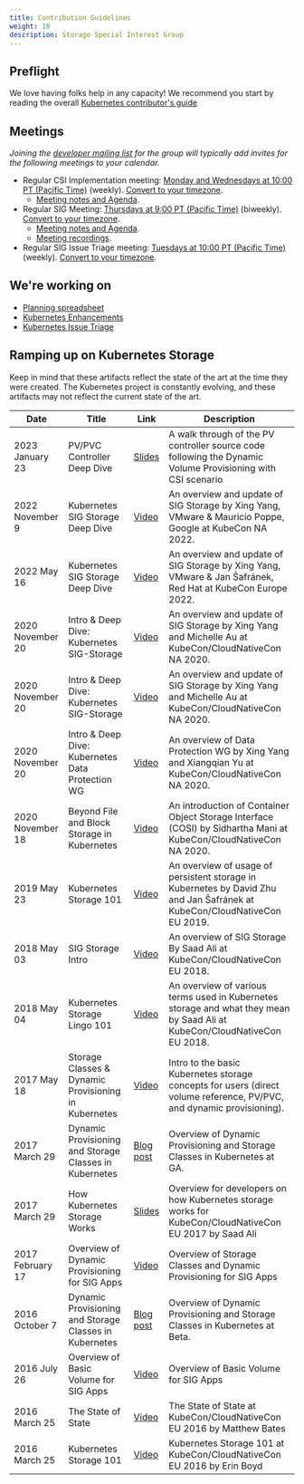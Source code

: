 ```yaml
---
title: Contribution Guidelines
weight: 10
description: Storage Special Interest Group
---
```


## Preflight

We love having folks help in any capacity! We recommend you start by reading the overall [Kubernetes contributor's guide](https://github.com/kubernetes/community/blob/master/contributors/guide)


## Meetings

*Joining the [developer mailing list](https://groups.google.com/forum/#!forum/kubernetes-sig-storage) for the group will typically add invites for the following meetings to your calendar.*
* Regular CSI Implementation meeting: [Monday and Wednesdays at 10:00 PT (Pacific Time)](https://zoom.us/j/614261834) (weekly). [Convert to your timezone](http://www.thetimezoneconverter.com/?t=10:00&tz=PT%20%28Pacific%20Time%29).
  * [Meeting notes and Agenda](https://docs.google.com/document/d/1_hvq3nleqQEYatH9V_Gfep39jMzaFJRSN2ioA0PFq-Q/edit#).
* Regular SIG Meeting: [Thursdays at 9:00 PT (Pacific Time)](https://zoom.us/j/614261834) (biweekly). [Convert to your timezone](http://www.thetimezoneconverter.com/?t=9:00&tz=PT%20%28Pacific%20Time%29).
  * [Meeting notes and Agenda](https://docs.google.com/document/d/1-8KEG8AjAgKznS9NFm3qWqkGyCHmvU6HVl0sk5hwoAE/edit?usp=sharing).
  * [Meeting recordings](https://www.youtube.com/watch?v=Eh7Qa7KOL8o&list=PL69nYSiGNLP02-BMqJdfFgGxYQ4Nb-2Qq).
* Regular SIG Issue Triage meeting: [Tuesdays at 10:00 PT (Pacific Time)](https://zoom.us/j/614261834) (weekly). [Convert to your timezone](http://www.thetimezoneconverter.com/?t=9:00&tz=PT%20%28Pacific%20Time%29).

## We're working on

* [Planning spreadsheet](https://docs.google.com/spreadsheets/d/1t4z5DYKjX2ZDlkTpCnp18icRAQqOE85C1T1r2gqJVck/edit#gid=604003098)
* [Kubernetes Enhancements](https://github.com/kubernetes/enhancements/issues?q=is%3Aopen+is%3Aissue+label%3Asig%2Fstorage)
* [Kubernetes Issue Triage](https://github.com/orgs/kubernetes/projects/146)

## Ramping up on Kubernetes Storage

Keep in mind that these artifacts reflect the state of the art at the time they were created. The Kubernetes project is constantly evolving, and these artifacts may not reflect the current state of the art. 

| Date | Title | Link | Description |
| --- | --- | --- | --- |
| 2023 January 23 | PV/PVC Controller Deep Dive | [Slides](https://docs.google.com/presentation/d/1XI_XzxlAYF6dqRfQQsoBd-UWRHssH2Ts5KwK5NDIMgg/edit) | A walk through of the PV controller source code following the Dynamic Volume Provisioning with CSI scenario |
| 2022 November 9 | Kubernetes SIG Storage Deep Dive | [Video](https://www.youtube.com/watch?v=_XXn3-yDZA0) | An overview and update of SIG Storage by Xing Yang, VMware & Mauricio Poppe, Google at KubeCon NA 2022. |
| 2022 May 16 | Kubernetes SIG Storage Deep Dive | [Video](https://www.youtube.com/watch?v=dsEeQqRSg74) | An overview and update of SIG Storage by Xing Yang, VMware & Jan Šafránek, Red Hat at KubeCon Europe 2022. |
| 2020 November 20 | Intro & Deep Dive: Kubernetes SIG-Storage | [Video](https://www.youtube.com/watch?v=rnCdvWToPPM&t=2s) | An overview and update of SIG Storage by Xing Yang and Michelle Au at KubeCon/CloudNativeCon NA 2020. |
| 2020 November 20 | Intro & Deep Dive: Kubernetes SIG-Storage | [Video](https://www.youtube.com/watch?v=rnCdvWToPPM&t=2s) | An overview and update of SIG Storage by Xing Yang and Michelle Au at KubeCon/CloudNativeCon NA 2020. |
| 2020 November 20 | Intro & Deep Dive: Kubernetes Data Protection WG | [Video](https://www.youtube.com/watch?v=g8HEQnLVo04) | An overview of Data Protection WG by Xing Yang and Xiangqian Yu at KubeCon/CloudNativeCon NA 2020. |
| 2020 November 18 | Beyond File and Block Storage in Kubernetes | [Video](https://www.youtube.com/watch?v=Y3GgJb71Cwo) | An introduction of Container Object Storage Interface (COSI) by Sidhartha Mani at KubeCon/CloudNativeCon NA 2020. |
| 2019 May 23 | Kubernetes Storage 101 | [Video](https://www.youtube.com/watch?v=_qfSzrPn9Cs) | An overview of usage of persistent storage in Kubernetes by David Zhu and Jan Šafránek at KubeCon/CloudNativeCon EU 2019.|
| 2018 May 03 | SIG Storage Intro | [Video](https://www.youtube.com/watch?v=GvrTl2T-Tts&list=PLj6h78yzYM2N8GdbjmhVU65KYm_68qBmo&index=164&t=0s) | An overview of SIG Storage By Saad Ali at KubeCon/CloudNativeCon EU 2018. |
| 2018 May 04 | Kubernetes Storage Lingo 101 | [Video](https://www.youtube.com/watch?v=uSxlgK1bCuA&t=0s&index=300&list=PLj6h78yzYM2N8GdbjmhVU65KYm_68qBmo) | An overview of various terms used in Kubernetes storage and what they mean by Saad Ali at KubeCon/CloudNativeCon EU 2018.|
| 2017 May 18 | Storage Classes & Dynamic Provisioning in Kubernetes |[Video](https://youtu.be/qktFhjJmFhg)| Intro to the basic Kubernetes storage concepts for users (direct volume reference, PV/PVC, and dynamic provisioning). |
| 2017 March 29 | Dynamic Provisioning and Storage Classes in Kubernetes |[Blog post](https://kubernetes.io/blog/2017/03/dynamic-provisioning-and-storage-classes-kubernetes/)| Overview of Dynamic Provisioning and Storage Classes in Kubernetes at GA. |
| 2017 March 29 | How Kubernetes Storage Works | [Slides](https://docs.google.com/presentation/d/1Yl5JKifcncn0gSZf3e1dWspd8iFaWObLm9LxCaXZJIk/edit?usp=sharing) | Overview for developers on how Kubernetes storage works for KubeCon/CloudNativeCon EU 2017 by Saad Ali
| 2017 February 17 | Overview of Dynamic Provisioning for SIG Apps | [Video](https://youtu.be/NXUHmxXytUQ?t=10m33s) | Overview of Storage Classes and Dynamic Provisioning for SIG Apps
| 2016 October 7 | Dynamic Provisioning and Storage Classes in Kubernetes |[Blog post](https://kubernetes.io/blog/2016/10/dynamic-provisioning-and-storage-in-kubernetes/)| Overview of Dynamic Provisioning and Storage Classes in Kubernetes at Beta. |
| 2016 July 26 | Overview of Basic Volume for SIG Apps | [Video](https://youtu.be/DrLGxkFdDNc?t=11m19s) | Overview of Basic Volume for SIG Apps |
| 2016 March 25 | The State of State | [Video](https://www.youtube.com/watch?v=jsTQ24CLRhI&index=6&list=PLosInM-8doqcBy3BirmLM4S_pmox6qTw3) | The State of State at KubeCon/CloudNativeCon EU 2016 by Matthew Bates |
| 2016 March 25 | Kubernetes Storage 101 | [Video](https://www.youtube.com/watch?v=ZqTHe6Xj0Ek&list=PLosInM-8doqcBy3BirmLM4S_pmox6qTw3&index=38) | Kubernetes Storage 101 at KubeCon/CloudNativeCon EU 2016 by Erin Boyd |




